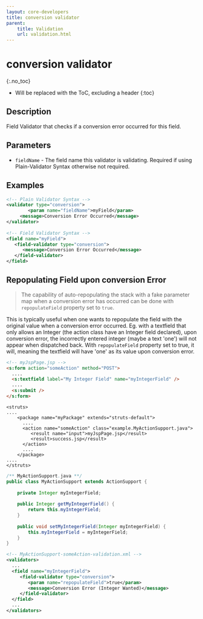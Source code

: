 ```yaml
---
layout: core-developers
title: conversion validator
parent:
    title: Validation
    url: validation.html
---
```


# conversion validator
{:.no_toc}

* Will be replaced with the ToC, excluding a header
{:toc}

## Description

Field Validator that checks if a conversion error occurred for this field.

## Parameters

- `fieldName` - The field name this validator is validating. Required if using Plain-Validator Syntax otherwise not required.

## Examples

```xml
<!-- Plain Validator Syntax -->
<validator type="conversion">
        <param name="fieldName">myField</param>
     <message>Conversion Error Occurred</message>
</validator>
  
<!-- Field Validator Syntax -->
<field name="myField">
   <field-validator type="conversion">
      <message>Conversion Error Occurred</message>
   </field-validator>
</field>
```

## Repopulating Field upon conversion Error

> The capability of auto-repopulating the stack with a fake parameter map when a conversion error has occurred can be 
> done with `repopulateField` property set to `true`.

This is typically useful when one wants to repopulate the field with the original value when a conversion error occurred. 
Eg. with a textfield that only allows an Integer (the action class have an Integer field declared), upon conversion error, 
the incorrectly entered integer (maybe a text 'one') will not appear when dispatched back. With `repopulateField` 
property set to true, it will, meaning the textfield will have 'one' as its value upon conversion error.

```html
<!-- myJspPage.jsp -->
<s:form action="someAction" method="POST">
  ....
  <s:textfield label="My Integer Field" name="myIntegerField" />
  ....
  <s:submit />
</s:form>
```

```xmls
<struts>
....
    <package name="myPackage" extends="struts-default">
      ....
      <action name="someAction" class="example.MyActionSupport.java">
         <result name="input">myJspPage.jsp</result>
         <result>success.jsp</result>
      </action>
      ....
    </package>
....
</struts>
```

```java
/** MyActionSupport.java **/
public class MyActionSupport extends ActionSupport {
    
    private Integer myIntegerField;
    
    public Integer getMyIntegerField() { 
        return this.myIntegerField; 
    }
    
    public void setMyIntegerField(Integer myIntegerField) {
        this.myIntegerField = myIntegerField;
    }
}
```

```xml
<!-- MyActionSupport-someAction-validation.xml -->
<validators>
  ...
  <field name="myIntegerField">
     <field-validator type="conversion">
        <param name="repopulateField">true</param>
        <message>Conversion Error (Integer Wanted)</message>
     </field-validator>
  </field>
  ...
</validators>
```
